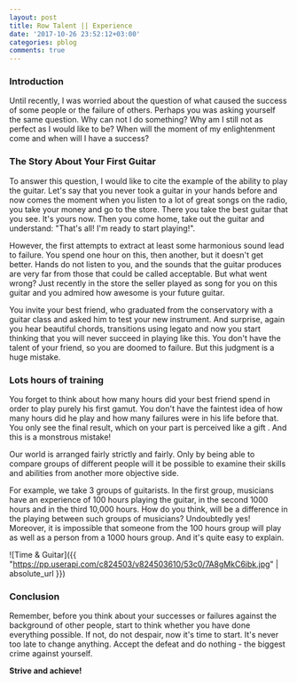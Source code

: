 ```yaml
---
layout: post
title: Row Talent || Experience
date: '2017-10-26 23:52:12+03:00'
categories: pblog
comments: true
---
```


### Introduction

Until recently, I was worried about the question of what caused the success of some people or the failure of others. Perhaps you was asking yourself the same question. Why can not I do something? Why am I still not as perfect as I would like to be? When will the moment of my enlightenment come and when will I have a success?

### The Story About Your First Guitar

To answer this question, I would like to cite the example of the ability to play the guitar. Let's say that you never took a guitar in your hands before and now comes the moment when you listen to a lot of great songs on the radio, you take your money and go to the store. There you take the best guitar that you see. It's yours now. Then you come home, take out the guitar and understand: "That's all! I'm ready to start playing!".

However, the first attempts to extract at least some harmonious sound lead to failure. You spend one hour on this, then another, but it doesn't get better. Hands do not listen to you, and the sounds that the guitar produces are very far from those that could be called acceptable. But what went wrong? Just recently in the store the seller played as song for you on this guitar and you admired how awesome is your future guitar.

You invite your best friend, who graduated from the conservatory with a guitar class and asked him to test your new instrument. And surprise, again you hear beautiful chords, transitions using legato and now you start thinking that you will never succeed in playing like this. You don't have the talent of your friend, so you are doomed to failure. But this judgment is a huge mistake.

### Lots hours of training

You forget to think about how many hours did your best friend spend in order to play purely his first gamut. You don't have the faintest idea of ​​how many hours did he play and how many failures were in his life before that. You only see the final result, which on your part is perceived like a gift . And this is a monstrous mistake!

Our world is arranged fairly strictly and fairly. Only by being able to compare groups of different people will it be possible to examine their skills and abilities from another more objective side. 

For example, we take 3 groups of guitarists. In the first group, musicians have an experience of 100 hours playing the guitar, in the second 1000 hours and in the third 10,000 hours. How do you think, will be a difference in the playing between such groups of musicians? Undoubtedly yes! Moreover, it is impossible that someone from the 100 hours group will play as well as a person from a 1000 hours group. And it's quite easy to explain.

![Time & Guitar]({{ "https://pp.userapi.com/c824503/v824503610/53c0/7A8gMkC6ibk.jpg" | absolute_url }})

### Conclusion

Remember, before you think about your successes or failures against the background of other people, start to think whether you have done everything possible. If not, do not despair, now it's time to start. It's never too late to change anything. Accept the defeat and do nothing - the biggest crime against yourself.

__Strive and achieve!__
